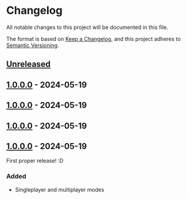 # Changelog

All notable changes to this project will be documented in this file.

The format is based on [Keep a Changelog](https://keepachangelog.com/en/1.0.0/),
and this project adheres to [Semantic Versioning](https://semver.org/spec/v2.0.0.html).

<!--
Types of changes:
  Added - for new features.
  Changed - for changes in existing functionality.
  Deprecated - for soon-to-be removed features.
  Removed - for now removed features.
  Fixed - for any bug fixes.
  Security - in case of vulnerabilities.
-->

## [Unreleased]

## [1.0.0.0] - 2024-05-19

## [1.0.0.0] - 2024-05-19

## [1.0.0.0] - 2024-05-19

## [1.0.0.0] - 2024-05-19

First proper release! :D

### Added

-   Singleplayer and multiplayer modes

[Unreleased]: https://github.com/StuxGames/FlappyRace/compare/1.0.0.0...HEAD

[1.0.0.0]: https://github.com/StuxGames/FlappyRace/compare/1.0.0.0...1.0.0.0

[1.0.0.0]: https://github.com/StuxGames/FlappyRace/compare/1.0.0.0...1.0.0.0

[1.0.0.0]: https://github.com/StuxGames/FlappyRace/compare/d4ac34c1a9179b3b4442d0ea98fb8de5d848d783...1.0.0.0
